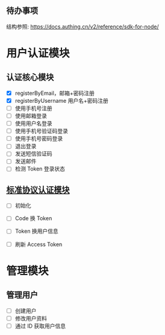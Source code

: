 ## 待办事项
结构参照: https://docs.authing.cn/v2/reference/sdk-for-node/

# 用户认证模块
## 认证核心模块
- [x] registerByEmail，邮箱+密码注册
- [x] registerByUsername 用户名+密码注册
- [ ] 使用手机号注册
- [ ] 使用邮箱登录
- [ ] 使用用户名登录
- [ ] 使用手机号验证码登录
- [ ] 使用手机号密码登录
- [ ] 退出登录
- [ ] 发送短信验证码
- [ ] 发送邮件
- [ ] 检测 Token 登录状态

## [标准协议认证模块](https://docs.authing.cn/v2/reference/sdk-for-node/authentication/StandardProtocol.html)
- [ ] 初始化
- [ ] Code 换 Token
- [ ] Token 换用户信息
- [ ] 刷新 Access Token


# 管理模块

## 管理用户
- [ ] 创建用户
- [ ] 修改用户资料
- [ ] 通过 ID 获取用户信息
